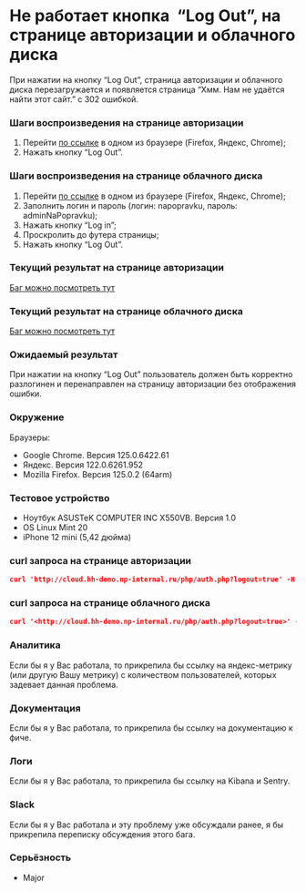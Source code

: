 # Не работает кнопка  “Log Out”, на странице авторизации и облачного диска

При нажатии на кнопку “Log Out”, страница авторизации и облачного диска перезагружается и появляется страница “Хмм. Нам не удаётся найти этот сайт.” с 302 ошибкой.

### Шаги воспроизведения на странице авторизации

1. Перейти [по ссылке](http://cloud.hh-demo.np-internal.ru/) в одном из браузере (Firefox, Яндекс, Chrome);
2. Нажать кнопку “Log Out”.

### Шаги воспроизведения на странице облачного диска

1. Перейти [по ссылке](http://cloud.hh-demo.np-internal.ru/) в одном из браузере (Firefox, Яндекс, Chrome);
2. Заполнить логин и пароль (логин: napopravku, пароль: adminNaPopravku);
3. Нажать кнопку “Log in”;
4. Проскролить до футера страницы;
5. Нажать кнопку “Log Out”.

### Текущий результат на странице авторизации

[Баг можно посмотреть тут](https://drive.google.com/file/d/1jPnaWaLumD9GPNmvJ4dTCBeausV_oX0p/view?usp=sharing)

### Текущий результат на странице облачного диска

[Баг можно посмотреть тут](https://drive.google.com/file/d/1sslLpr7kEma4cnDH2aw3JCEOaVJDHneb/view?usp=sharing)

### Ожидаемый результат

При нажатии на кнопку “Log Out” пользователь должен быть корректно разлогинен и перенаправлен на страницу авторизации без отображения ошибки.

### Окружение

Браузеры:

- Google Chrome. Версия 125.0.6422.61
- Яндекс. Версия 122.0.6261.952
- Mozilla Firefox. Версия 125.0.2 (64arm)

### Тестовое устройство

- Ноутбук ASUSTeK COMPUTER INC X550VB. Версия 1.0
- OS Linux Mint 20
- iPhone 12 mini (5,42 дюйма)

### curl запроса на странице авторизации

```json
curl 'http://cloud.hh-demo.np-internal.ru/php/auth.php?logout=true' -H 'User-Agent: Mozilla/5.0 (X11; Linux x86_64; rv:128.0) Gecko/20100101 Firefox/128.0' -H 'Accept: text/html,application/xhtml+xml,application/xml;q=0.9,image/avif,image/webp,image/png,image/svg+xml,*/*;q=0.8' -H 'Accept-Language: ru-RU,ru;q=0.8,en-US;q=0.5,en;q=0.3' -H 'Accept-Encoding: gzip, deflate' -H 'DNT: 1' -H 'Connection: keep-alive' -H 'Referer: http://cloud.hh-demo.np-internal.ru/' -H 'Upgrade-Insecure-Requests: 1' -H 'Priority: u=0, i' -H 'Pragma: no-cache' -H 'Cache-Control: no-cache'
```

### curl запроса на странице облачного диска

```json
curl '<http://cloud.hh-demo.np-internal.ru/php/auth.php?logout=true>' -H 'User-Agent: Mozilla/5.0 (X11; Linux x86_64; rv:128.0) Gecko/20100101 Firefox/128.0' -H 'Accept: text/html,application/xhtml+xml,application/xml;q=0.9,image/avif,image/webp,image/png,image/svg+xml,*/*;q=0.8' -H 'Accept-Language: ru-RU,ru;q=0.8,en-US;q=0.5,en;q=0.3' -H 'Accept-Encoding: gzip, deflate' -H 'DNT: 1' -H 'Connection: keep-alive' -H 'Referer: http://cloud.hh-demo.np-internal.ru/' -H 'Cookie: user__password=adminNaPopravku; user__name=napopravku; user__id=2; user__loggedin=1' -H 'Upgrade-Insecure-Requests: 1' -H 'Priority: u=0, i' -H 'Pragma: no-cache' -H 'Cache-Control: no-cache'
```

### Аналитика

Если бы я у Вас работала, то прикрепила бы ссылку на яндекс-метрику (или другую Вашу метрику) с количеством пользователей, которых задевает данная проблема.

### Документация

Если бы я у Вас работала, то прикрепила бы ссылку на документацию к фиче.

### Логи

Если бы я у Вас работала, то прикрепила бы ссылку на Kibana и Sentry.

### Slack

Если бы я у Вас работала и эту проблему уже обсуждали ранее, я бы прикрепила переписку обсуждения этого бага.

### Серьёзность

- Major
